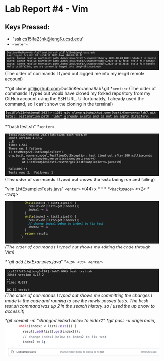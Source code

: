 # Lab Report #4 - Vim

## Keys Pressed:
* "ssh cs15lfa23nk@ieng6.ucsd.edu" 
* ```<enter>```
  
![Image](lab4img1.png)
(The order of commands I typed out logged me into my ieng6 remote account)

*"git clone git@github.com:DustinKeovanna/lab7.git 
*```<enter>```
(The order of commands I typed out would have cloned my forked repository from my GitHub account using the SSH URL. Unfortunately, I already used the command, so I can't show the cloning in the terminal) 

![Image](lab4img2.png)

*"bash test.sh" 
*```<enter>```

![Image](lab4img3.png)
(The order of commands I typed out shows the tests being run and failing)

"vim ListExamplesTests.java" ```<enter>```
*(44) x <j>
*<e3>
*<l> 
*<i> 
*```<backspace>``` 
*<2> 
*<:wq>

![Image](lab4img4.png)
(The order of commands I typed out shows me editing the code through Vim)

*"git add ListExamples.java"
*```<up> <up> <enter>``` 

![Image](lab4img5.png)
(The order of commands I typed out shows me committing the changes I made to the code and running to see the newly passed tests. The bash test.sh command was up 2 in the search history, so I used the up arrow to access it)
 
*git commit -m "changed index1 below to index2" 
*git push -u origin main,
![Image](lab4img6.png) ![Image](lab4img7.png)
